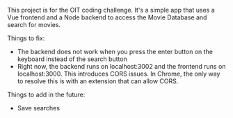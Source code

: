 This project is for the OIT coding challenge. It's a simple app that uses a Vue frontend and a Node backend to access the Movie Database and search for movies.

Things to fix:
- The backend does not work when you press the enter button on the keyboard instead of the search button
- Right now, the backend runs on localhost:3002 and the frontend runs on localhost:3000. This introduces CORS issues. In Chrome, the only way to resolve this is with an extension that can allow CORS.

Things to add in the future:
- Save searches